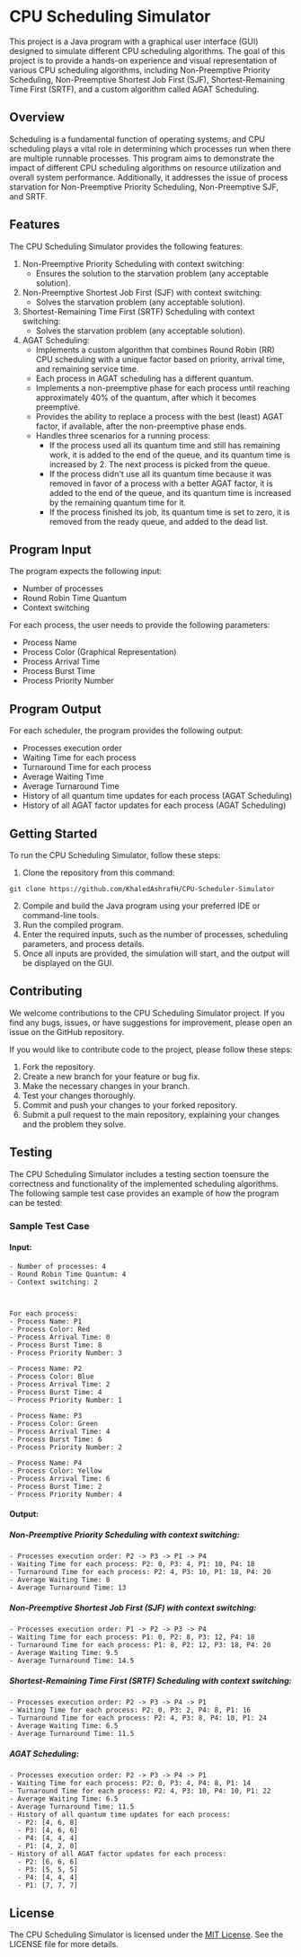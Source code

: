 # CPU Scheduling Simulator

This project is a Java program with a graphical user interface (GUI) designed to simulate different CPU scheduling algorithms. The goal of this project is to provide a hands-on experience and visual representation of various CPU scheduling algorithms, including Non-Preemptive Priority Scheduling, Non-Preemptive Shortest Job First (SJF), Shortest-Remaining Time First (SRTF), and a custom algorithm called AGAT Scheduling.

## Overview

Scheduling is a fundamental function of operating systems, and CPU scheduling plays a vital role in determining which processes run when there are multiple runnable processes. This program aims to demonstrate the impact of different CPU scheduling algorithms on resource utilization and overall system performance. Additionally, it addresses the issue of process starvation for Non-Preemptive Priority Scheduling, Non-Preemptive SJF, and SRTF.

## Features

The CPU Scheduling Simulator provides the following features:

1. Non-Preemptive Priority Scheduling with context switching:
   - Ensures the solution to the starvation problem (any acceptable solution).
2. Non-Preemptive Shortest Job First (SJF) with context switching:
   - Solves the starvation problem (any acceptable solution).
3. Shortest-Remaining Time First (SRTF) Scheduling with context switching:
   - Solves the starvation problem (any acceptable solution).
4. AGAT Scheduling:
   - Implements a custom algorithm that combines Round Robin (RR) CPU scheduling with a unique factor based on priority, arrival time, and remaining service time.
   - Each process in AGAT scheduling has a different quantum.
   - Implements a non-preemptive phase for each process until reaching approximately 40% of the quantum, after which it becomes preemptive.
   - Provides the ability to replace a process with the best (least) AGAT factor, if available, after the non-preemptive phase ends.
   - Handles three scenarios for a running process:
     - If the process used all its quantum time and still has remaining work, it is added to the end of the queue, and its quantum time is increased by 2. The next process is picked from the queue.
     - If the process didn't use all its quantum time because it was removed in favor of a process with a better AGAT factor, it is added to the end of the queue, and its quantum time is increased by the remaining quantum time for it.
     - If the process finished its job, its quantum time is set to zero, it is removed from the ready queue, and added to the dead list.

## Program Input

The program expects the following input:

- Number of processes
- Round Robin Time Quantum
- Context switching

For each process, the user needs to provide the following parameters:

- Process Name
- Process Color (Graphical Representation)
- Process Arrival Time
- Process Burst Time
- Process Priority Number

## Program Output

For each scheduler, the program provides the following output:

- Processes execution order
- Waiting Time for each process
- Turnaround Time for each process
- Average Waiting Time
- Average Turnaround Time
- History of all quantum time updates for each process (AGAT Scheduling)
- History of all AGAT factor updates for each process (AGAT Scheduling)

## Getting Started

To run the CPU Scheduling Simulator, follow these steps:

1. Clone the repository from this command: 
```
git clone https://github.com/KhaledAshrafH/CPU-Scheduler-Simulator
```
2. Compile and build the Java program using your preferred IDE or command-line tools.
3. Run the compiled program.
4. Enter the required inputs, such as the number of processes, scheduling parameters, and process details.
5. Once all inputs are provided, the simulation will start, and the output will be displayed on the GUI.


## Contributing

We welcome contributions to the CPU Scheduling Simulator project. If you find any bugs, issues, or have suggestions for improvement, please open an issue on the GitHub repository.

If you would like to contribute code to the project, please follow these steps:

1. Fork the repository.
2. Create a new branch for your feature or bug fix.
3. Make the necessary changes in your branch.
4. Test your changes thoroughly.
5. Commit and push your changes to your forked repository.
6. Submit a pull request to the main repository, explaining your changes and the problem they solve.


## Testing

The CPU Scheduling Simulator includes a testing section toensure the correctness and functionality of the implemented scheduling algorithms. The following sample test case provides an example of how the program can be tested:

### Sample Test Case

#### Input:
```
- Number of processes: 4
- Round Robin Time Quantum: 4
- Context switching: 2



For each process:
- Process Name: P1
- Process Color: Red
- Process Arrival Time: 0
- Process Burst Time: 8
- Process Priority Number: 3

- Process Name: P2
- Process Color: Blue
- Process Arrival Time: 2
- Process Burst Time: 4
- Process Priority Number: 1

- Process Name: P3
- Process Color: Green
- Process Arrival Time: 4
- Process Burst Time: 6
- Process Priority Number: 2

- Process Name: P4
- Process Color: Yellow
- Process Arrival Time: 6
- Process Burst Time: 2
- Process Priority Number: 4
```


#### Output:

##### Non-Preemptive Priority Scheduling with context switching:
```
- Processes execution order: P2 -> P3 -> P1 -> P4
- Waiting Time for each process: P2: 0, P3: 4, P1: 10, P4: 18
- Turnaround Time for each process: P2: 4, P3: 10, P1: 18, P4: 20
- Average Waiting Time: 8
- Average Turnaround Time: 13
```

##### Non-Preemptive Shortest Job First (SJF) with context switching:
```
- Processes execution order: P1 -> P2 -> P3 -> P4
- Waiting Time for each process: P1: 0, P2: 8, P3: 12, P4: 18
- Turnaround Time for each process: P1: 8, P2: 12, P3: 18, P4: 20
- Average Waiting Time: 9.5
- Average Turnaround Time: 14.5
```

##### Shortest-Remaining Time First (SRTF) Scheduling with context switching:
```
- Processes execution order: P2 -> P3 -> P4 -> P1
- Waiting Time for each process: P2: 0, P3: 2, P4: 8, P1: 16
- Turnaround Time for each process: P2: 4, P3: 8, P4: 10, P1: 24
- Average Waiting Time: 6.5
- Average Turnaround Time: 11.5
```

##### AGAT Scheduling:
```
- Processes execution order: P2 -> P3 -> P4 -> P1
- Waiting Time for each process: P2: 0, P3: 4, P4: 8, P1: 14
- Turnaround Time for each process: P2: 4, P3: 10, P4: 10, P1: 22
- Average Waiting Time: 6.5
- Average Turnaround Time: 11.5
- History of all quantum time updates for each process:
  - P2: [4, 6, 8]
  - P3: [4, 6, 6]
  - P4: [4, 4, 4]
  - P1: [4, 2, 0]
- History of all AGAT factor updates for each process:
  - P2: [6, 6, 6]
  - P3: [5, 5, 5]
  - P4: [4, 4, 4]
  - P1: [7, 7, 7]
```


## License

The CPU Scheduling Simulator is licensed under the [MIT License](LICENSE.md). See the LICENSE file for more details.
